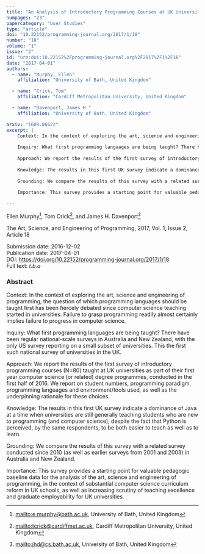```yaml
---
title: "An Analysis of Introductory Programming Courses at UK Universities"
numpages: "23"
papercategory: "User Studies"
type: "article"
doi: "10.22152/programming-journal.org/2017/1/18"
number: "18"
volume: "1"
issue: "2"
id: "urn:doi:10.22152%2Fprogramming-journal.org%2F2017%2F1%2F18"
date: "2017-04-01"
authors: 
  - name: "Murphy, Ellen"
    affiliation: "University of Bath, United Kingdom"

  - name: "Crick, Tom"
    affiliation: "Cardiff Metropolitan University, United Kingdom"

  - name: "Davenport, James H."
    affiliation: "University of Bath, United Kingdom"

arxiv: "1609.06622"
excerpt: |
    Context: In the context of exploring the art, science and engineering of programming, the question of which programming languages should be taught first has been fiercely debated since computer science teaching started in universities. Failure to grasp programming readily almost certainly implies failure to progress in computer science.
    
    Inquiry: What first programming languages are being taught? There have been regular national-scale surveys in Australia and New Zealand, with the only US survey reporting on a small subset of universities. This the first such national survey of universities in the UK.
    
    Approach: We report the results of the first survey of introductory programming courses (N=80) taught at UK universities as part of their first year computer science (or related) degree programmes, conducted in the first half of 2016.  We report on student numbers, programming paradigm, programming languages and environment/tools used, as well as the underpinning rationale for these choices.
    
    Knowledge: The results in this first UK survey indicate a dominance of Java at a time when universities are still generally teaching students who are new to programming (and computer science), despite the fact that Python is perceived, by the same respondents, to be both easier to teach as well as to learn.
    
    Grounding: We compare the results of this survey with a related survey conducted since 2010 (as well as earlier surveys from 2001 and 2003) in Australia and New Zealand.
    
    Importance: This survey provides a starting point for valuable pedagogic baseline data for the analysis of the art, science and engineering of programming, in the context of substantial computer science curriculum reform in UK schools, as well as increasing scrutiny of teaching excellence and graduate employability for UK universities.

---
```

Ellen Murphy[^1], Tom Crick[^2], and James H. Davenport[^3]

The Art, Science, and Engineering of Programming, 2017, Vol. 1, Issue 2, Article 18

Submission date: 2016-12-02  
Publication date: 2017-04-01  
DOI: <https://doi.org/10.22152/programming-journal.org/2017/1/18>  
Full text: *t.b.a*  


### Abstract
Context: In the context of exploring the art, science and engineering of programming, the question of which programming languages should be taught first has been fiercely debated since computer science teaching started in universities. Failure to grasp programming readily almost certainly implies failure to progress in computer science.

Inquiry: What first programming languages are being taught? There have been regular national-scale surveys in Australia and New Zealand, with the only US survey reporting on a small subset of universities. This the first such national survey of universities in the UK.

Approach: We report the results of the first survey of introductory programming courses (N=80) taught at UK universities as part of their first year computer science (or related) degree programmes, conducted in the first half of 2016.  We report on student numbers, programming paradigm, programming languages and environment/tools used, as well as the underpinning rationale for these choices.

Knowledge: The results in this first UK survey indicate a dominance of Java at a time when universities are still generally teaching students who are new to programming (and computer science), despite the fact that Python is perceived, by the same respondents, to be both easier to teach as well as to learn.

Grounding: We compare the results of this survey with a related survey conducted since 2010 (as well as earlier surveys from 2001 and 2003) in Australia and New Zealand.

Importance: This survey provides a starting point for valuable pedagogic baseline data for the analysis of the art, science and engineering of programming, in the context of substantial computer science curriculum reform in UK schools, as well as increasing scrutiny of teaching excellence and graduate employability for UK universities.


[^1]: <mailto:e.murphy@bath.ac.uk>, University of Bath, United Kingdom
[^2]: <mailto:tcrick@cardiffmet.ac.uk>, Cardiff Metropolitan University, United Kingdom
[^3]: <mailto:jhd@cs.bath.ac.uk>, University of Bath, United Kingdom
